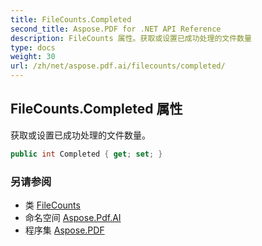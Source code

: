 ```yaml
---
title: FileCounts.Completed
second_title: Aspose.PDF for .NET API Reference
description: FileCounts 属性。获取或设置已成功处理的文件数量
type: docs
weight: 30
url: /zh/net/aspose.pdf.ai/filecounts/completed/
---
```

## FileCounts.Completed 属性

获取或设置已成功处理的文件数量。

```csharp
public int Completed { get; set; }
```

### 另请参阅

* 类 [FileCounts](../)
* 命名空间 [Aspose.Pdf.AI](../../../aspose.pdf.ai/)
* 程序集 [Aspose.PDF](../../../)